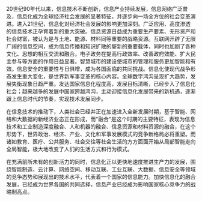 
20世纪90年代以来，信息技术不断创新，信息产业持续发展，信息网络广泛普及，信息化成为全球经济社会发展的显著特征，并逐步向一场全方位的社会变革演进。进入21世纪，信息化对经济社会发展的影响更加深刻。广泛应用、高度渗透的信息技术正孕育着新的重大突破。信息资源日益成为重要生产要素、无形资产和社会财富，被认为是与土地、能源、材料同等重要的战略资源。互联网开辟了无限广阔的信息空间，成为信息传播和知识扩散的崭新的重要载体，同时也加剧了各种文化、思想的相互交流和融合。电子政务在提高行政效率、改善政府效能、扩大民主参与等方面的作用日益显著。智慧城市的建设使城市的管理和服务更加智能和有效。信息安全的重要性与日俱增，成为各国面临的共同挑战。信息化使现代战争形态发生重大变化，是世界新军事变革的核心内容。全球数字鸿沟呈现扩大趋势，发展失衡现象日趋严重。发达国家信息化程度高，发展目标清晰，已经步入了信息化社会；越来越多的发展中国家跨越鸿沟，主动迎接信息化发展带来的新机遇，逐渐跟上信息时代的节奏，实现技术发展同步。

在信息技术的推动下，人类社会已经并正在加速进入全新发展时期，基于智能、网络和大数据的新经济业态正在形成，而"融合"是这个时期的主要特征，表现为信息技术和工业制造深度融合、人和机器的融合、信息资源和材料资源的融合，在这个形势下，世界政治、经济、产业、文化和军事发展模式的竞争新格局必将重塑。而诸如教育、医疗、公共服务、社会交往等社会生活的方方面面开始从局部智能走向全局智能，极大地改变了人们的生活方式和行为模式。

在充满前所未有的创新活力的同时，信息化正以更快地速度推进生产力的发展，围绕智能制造、云计算、网络空间、移动互联、工业互联、大数据、信息安全等领域的竞争态势和展现出的技术水平，代表着一个国家的信息能力。加快信息化的融合发展，已经成为世界各国的共同选择，信息产业已经成为影响国家核心竞争力的战略制高点。
